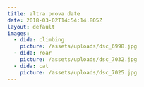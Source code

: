 ```yaml
---
title: altra prova date
date: 2018-03-02T14:54:14.805Z
layout: default
images:
  - dida: climbing
    picture: /assets/uploads/dsc_6998.jpg
  - dida: roar
    picture: /assets/uploads/dsc_7032.jpg
  - dida: cat
    picture: /assets/uploads/dsc_7025.jpg
---
```


